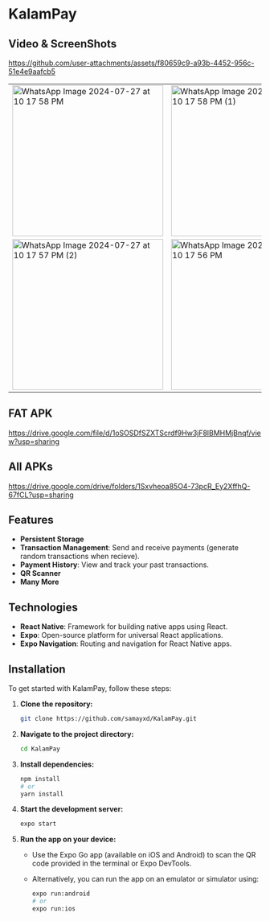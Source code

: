 # KalamPay
## Video & ScreenShots


https://github.com/user-attachments/assets/f80659c9-a93b-4452-956c-51e4e9aafcb5
<table>

  <tr>
    <td><img src="https://github.com/user-attachments/assets/0986dabe-9e12-4719-8491-98a66e51f1e5" alt="WhatsApp Image 2024-07-27 at 10 17 58 PM" width="300"/></td>
    <td><img src="https://github.com/user-attachments/assets/20162fad-254c-47bc-8fce-c522a83ec3c3" alt="WhatsApp Image 2024-07-27 at 10 17 58 PM (1)" width="300"/></td>
    <td><img src="https://github.com/user-attachments/assets/ffd29799-896d-4806-b473-0856478b7d7b" alt="WhatsApp Image 2024-07-27 at 10 17 58 PM (1)" width="300"/></td>
    <td><img src="https://github.com/user-attachments/assets/56832a4c-84f0-42ab-aab1-33febe3b0e09" alt="WhatsApp Image 2024-07-27 at 10 17 57 PM (3)" width="300"/></td>
  </tr>
  <tr>
    <td><img src="https://github.com/user-attachments/assets/117a0f09-e9ef-4883-a4fa-02f51e463f23" alt="WhatsApp Image 2024-07-27 at 10 17 57 PM (2)" width="300"/></td>
    <td><img src="https://github.com/user-attachments/assets/7fc10d03-e1cc-4b9f-b305-afaf28f385ba" alt="WhatsApp Image 2024-07-27 at 10 17 56 PM" width="300"/></td>
        <td><img src="https://github.com/user-attachments/assets/6ea05c1a-6130-48c4-8e6e-c83fd4d0e683" alt="WhatsApp Image 2024-07-27 at 10 17 56 PM" width="300"/></td>
    <td><img src="https://github.com/user-attachments/assets/841d3efc-b011-4bbb-8de9-700f40eeacaf" alt="WhatsApp Image 2024-07-27 at 10 17 56 PM" width="300"/></td>

  </tr>
</table>

## FAT APK
https://drive.google.com/file/d/1oSOSDfSZXTScrdf9Hw3jF8lBMHMjBnqf/view?usp=sharing
## All APKs
https://drive.google.com/drive/folders/1Sxvheoa85O4-73pcR_Ey2XffhQ-67fCL?usp=sharing
## Features
- **Persistent Storage**
- **Transaction Management**: Send and receive payments (generate random transactions when recieve).
- **Payment History**: View and track your past transactions.
- **QR Scanner**
- **Many More**

## Technologies

- **React Native**: Framework for building native apps using React.
- **Expo**: Open-source platform for universal React applications.
- **Expo Navigation**: Routing and navigation for React Native apps.

## Installation

To get started with KalamPay, follow these steps:

1. **Clone the repository:**

    ```bash
    git clone https://github.com/samayxd/KalamPay.git
    ```

2. **Navigate to the project directory:**

    ```bash
    cd KalamPay
    ```

3. **Install dependencies:**

    ```bash
    npm install
    # or
    yarn install
    ```

4. **Start the development server:**

    ```bash
    expo start
    ```

5. **Run the app on your device:**

    - Use the Expo Go app (available on iOS and Android) to scan the QR code provided in the terminal or Expo DevTools.
    - Alternatively, you can run the app on an emulator or simulator using:

      ```bash
      expo run:android
      # or
      expo run:ios
      ```

